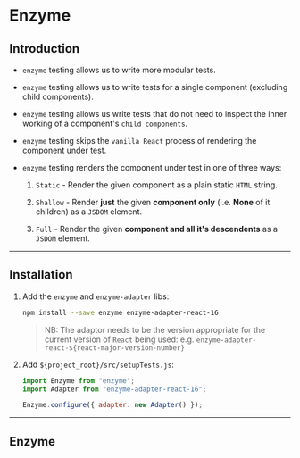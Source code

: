 # Enzyme

## Introduction

* `enzyme` testing allows us to write more modular tests.

* `enzyme` testing allows us to write tests for a single component (excluding child components).

* `enzyme` testing allows us write tests that do not need to inspect the inner working of a component's `child components`.

* `enzyme` testing skips the `vanilla React` process of rendering the component under test.

* `enzyme` testing renders the component under test in one of three ways:

    1. `Static` - Render the given component as a plain static `HTML` string.

    2. `Shallow` - Render __just__ the given __component only__ (i.e. __None__ of it children) as a `JSDOM` element.

    3. `Full` - Render the given __component and all it's descendents__ as a `JSDOM` element.

---

## Installation

1. Add the `enzyme` and `enzyme-adapter` libs:

   ```bash
   npm install --save enzyme enzyme-adapter-react-16
   ```

   > NB: The adaptor needs to be the version appropriate for the current version of `React` being used: e.g. `enzyme-adapter-react-${react-major-version-number}`

2. Add `${project_root}/src/setupTests.js`:

   ```javascript
   import Enzyme from "enzyme";
   import Adapter from "enzyme-adapter-react-16";

   Enzyme.configure({ adapter: new Adapter() });
   ```

---

## Enzyme
